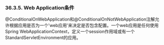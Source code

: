 ### 36.3.5. Web Application条件

@ConditionalOnWebApplication和@ConditionalOnNotWebApplication注解允许根据应用是否为一个'web应用'来决定是否包含配置。一个web应用是任何使用Spring WebApplicationContext，定义一个session作用域或有一个StandardServletEnvironment的应用。
